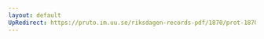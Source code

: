 ```yaml
---
layout: default
UpRedirect: https://pruto.im.uu.se/riksdagen-records-pdf/1870/prot-1870--ak--510/prot-1870--ak--510_037.pdf
---
```

